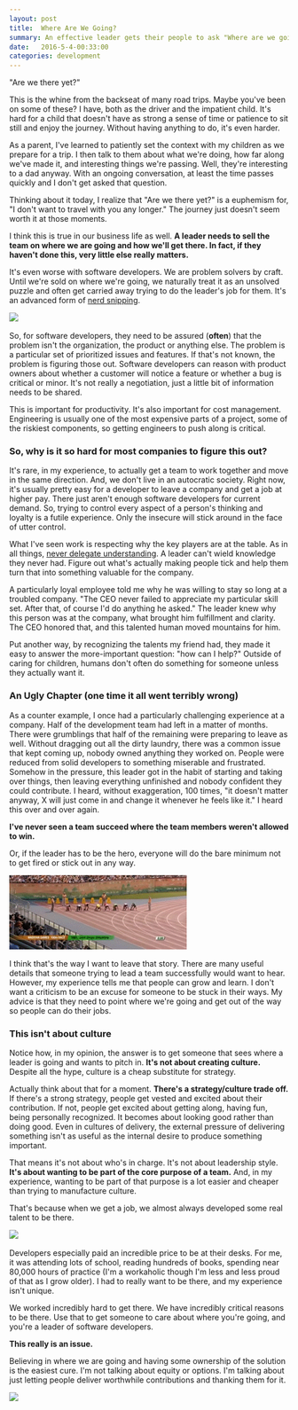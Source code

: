 ```yaml
---
layout: post
title:  Where Are We Going?
summary: An effective leader gets their people to ask "Where are we going and how can I help?"  These are lessons learned from effective and frustrating experiences delivering software systems for over 20 years in the business.
date:   2016-5-4-00:33:00
categories: development
---
```


"Are we there yet?"

This is the whine from the backseat of many road trips.  Maybe you've been on some of these?  I have, both as the driver and the impatient child.  It's hard for a child that doesn't have as strong a sense of time or patience to sit still and enjoy the journey.  Without having anything to do, it's even harder.

As a parent, I've learned to patiently set the context with my children as we prepare for a trip.  I then talk to them about what we're doing, how far along we've made it, and interesting things we're passing.  Well, they're interesting to a dad anyway.  With an ongoing conversation, at least the time passes quickly and I don't get asked that question.

Thinking about it today, I realize that "Are we there yet?" is a euphemism for, "I don't want to travel with you any longer."  The journey just doesn't seem worth it at those moments.

I think this is true in our business life as well.  **A leader needs to sell the team on where we are going and how we'll get there.  In fact, if they haven't done this, very little else really matters.**

It's even worse with software developers.  We are problem solvers by craft.  Until we're sold on where we're going, we naturally treat it as an unsolved puzzle and often get carried away trying to do the leader's job for them.  It's an advanced form of [nerd snipping](https://xkcd.com/356/).

<img src="https://imgs.xkcd.com/comics/nerd_sniping.png" height="400px" />

So, for software developers, they need to be assured (**often**) that the problem isn't the organization, the product or anything else.  The problem is a particular set of prioritized issues and features.  If that's not known, the problem is figuring those out.  Software developers can reason with product owners about whether a customer will notice a feature or whether a bug is critical or minor.  It's not really a negotiation, just a little bit of information needs to be shared.

This is important for productivity.  It's also important for cost management.  Engineering is usually one of the most expensive parts of a project, some of the riskiest components, so getting engineers to push along is critical.

### So, why is it so hard for most companies to figure this out?

It's rare, in my experience, to actually get a team to work together and move in the same direction.  And, we don't live in an autocratic society.  Right now, it's usually pretty easy for a developer to leave a company and get a job at higher pay.  There just aren't enough software developers for current demand.  So, trying to control every aspect of a person's thinking and loyalty is a futile experience.  Only the insecure will stick around in the face of utter control.

What I've seen work is respecting why the key players are at the table.  As in all things, [never delegate understanding](http://www.eamesoffice.com/the-work/never-delegate-understanding/).  A leader can't wield knowledge they never had.  Figure out what's actually making people tick and help them turn that into something valuable for the company.

A particularly loyal employee told me why he was willing to stay so long at a troubled company.  "The CEO never failed to appreciate my particular skill set.  After that, of course I'd do anything he asked."  The leader knew why this person was at the company, what brought him fulfillment and clarity.  The CEO honored that, and this talented human moved mountains for him.

Put another way, by recognizing the talents my friend had, they made it easy to answer the more-important question: "how can I help?"  Outside of caring for children, humans don't often do something for someone unless they actually want it.

### An Ugly Chapter (one time it all went terribly wrong)

As a counter example, I once had a particularly challenging experience at a company.  Half of the development team had left in a matter of months.  There were grumblings that half of the remaining were preparing to leave as well.  Without dragging out all the dirty laundry, there was a common issue that kept coming up, nobody owned anything they worked on.  People were reduced from solid developers to something miserable and frustrated.  Somehow in the pressure, this leader got in the habit of starting and taking over things, then leaving everything unfinished and nobody confident they could contribute.  I heard, without exaggeration, 100 times, "it doesn't matter anyway, X will just come in and change it whenever he feels like it."  I heard this over and over again.

**I've never seen a team succeed where the team members weren't allowed to win.**

Or, if the leader has to be the hero, everyone will do the bare minimum not to get fired or stick out in any way.

<img src="/images/the_dictator.gif" />

I think that's the way I want to leave that story.  There are many useful details that someone trying to lead a team successfully would want to hear.  However, my experience tells me that people can grow and learn.  I don't want a criticism to be an excuse for someone to be stuck in their ways.  My advice is that they need to point where we're going and get out of the way so people can do their jobs.

### This isn't about culture

Notice how, in my opinion, the answer is to get someone that sees where a leader is going and wants to pitch in.  **It's not about creating culture.**  Despite all the hype, culture is a cheap substitute for strategy.

Actually think about that for a moment.  **There's a strategy/culture trade off.**  If there's a strong strategy, people get vested and excited about their contribution.  If not, people get excited about getting along, having fun, being personally recognized.  It becomes about looking good rather than doing good.  Even in cultures of delivery, the external pressure of delivering something isn't as useful as the internal desire to produce something important.

That means it's not about who's in charge.  It's not about leadership style.  **It's about wanting to be part of the core purpose of a team.**  And, in my experience, wanting to be part of that purpose is a lot easier and cheaper than trying to manufacture culture.

That's because when we get a job, we almost always developed some real talent to be there.

<img src="http://i.imgur.com/Ihgu0xe.gif" />

Developers especially paid an incredible price to be at their desks.  For me, it was attending lots of school, reading hundreds of books, spending near 80,000 hours of practice (I'm a workaholic though I'm less and less proud of that as I grow older).  I had to really want to be there, and my experience isn't unique.

We worked incredibly hard to get there.  We have incredibly critical reasons to be there.  Use that to get someone to care about where you're going, and you're a leader of software developers.

**This really is an issue.**

Believing in where we are going and having some ownership of the solution is the easiest cure.  I'm not talking about equity or options.  I'm talking about just letting people deliver worthwhile contributions and thanking them for it.

<img src="http://i.imgur.com/b3SwpNR.jpg" />
